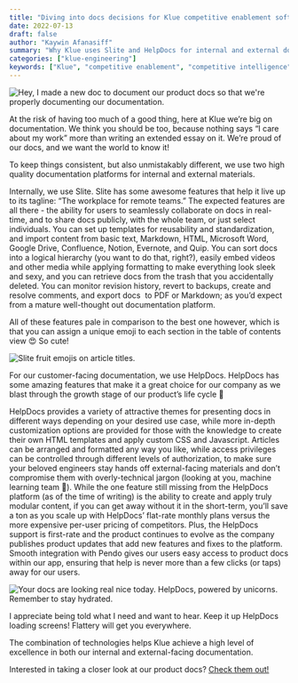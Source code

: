 ```yaml
---
title: "Diving into docs decisions for Klue competitive enablement software"
date: 2022-07-13
draft: false
author: "Kaywin Afanasiff"
summary: "Why Klue uses Slite and HelpDocs for internal and external documentation."
categories: ["klue-engineering"]
keywords: ["Klue", "competitive enablement", "competitive intelligence", "engineering", "Slite", "HelpDocs", "documentation", "Slack"]
---
```

![Hey, I made a new doc to document our product docs so that we're properly documenting our documentation.](slack.png)

At the risk of having too much of a good thing, here at Klue we’re big on documentation. We think you should be too, because nothing says “I care about my work” more than writing an extended essay on it. We’re proud of our docs, and we want the world to know it!

To keep things consistent, but also unmistakably different, we use two high quality documentation platforms for internal and external materials.

Internally, we use Slite. Slite has some awesome features that help it live up to its tagline: “The workplace for remote teams.” The expected features are all there - the ability for users to seamlessly collaborate on docs in real-time, and to share docs publicly, with the whole team, or just select individuals. You can set up templates for reusability and standardization, and import content from basic text, Markdown, HTML, Microsoft Word, Google Drive, Confluence, Notion, Evernote, and Quip. You can sort docs into a logical hierarchy (you want to do that, right?), easily embed videos and other media while applying formatting to make everything look sleek and sexy, and you can retrieve docs from the trash that you accidentally deleted. You can monitor revision history, revert to backups, create and resolve comments, and export docs  to PDF or Markdown; as you’d expect from a mature well-thought out documentation platform.

All of these features pale in comparison to the best one however, which is that you can assign a unique emoji to each section in the table of contents view 😍 So cute!

![Slite fruit emojis on article titles.](emojis.png)

For our customer-facing documentation, we use HelpDocs. HelpDocs has some amazing features that make it a great choice for our company as we blast through the growth stage of our product’s life cycle 🚀

HelpDocs provides a variety of attractive themes for presenting docs in different ways depending on your desired use case, while more in-depth customization options are provided for those with the knowledge to create their own HTML templates and apply custom CSS and Javascript. Articles can be arranged and formatted any way you like, while access privileges can be controlled through different levels of authorization, to make sure your beloved engineers stay hands off external-facing materials and don’t compromise them with overly-technical jargon (looking at you, machine learning team 👀). While the one feature still missing from the HelpDocs platform (as of the time of writing) is the ability to create and apply truly modular content, if you can get away without it in the short-term, you’ll save a ton as you scale up with HelpDocs’ flat-rate monthly plans versus the more expensive per-user pricing of competitors. Plus, the HelpDocs support is first-rate and the product continues to evolve as the company publishes product updates that add new features and fixes to the platform. Smooth integration with Pendo gives our users easy access to product docs within our app, ensuring that help is never more than a few clicks (or taps) away for our users.

![Your docs are looking real nice today. HelpDocs, powered by unicorns. Remember to stay hydrated.](loading.png)

I appreciate being told what I need and want to hear. Keep it up HelpDocs loading screens! Flattery will get you everywhere.

The combination of technologies helps Klue achieve a high level of excellence in both our internal and external-facing documentation. 

Interested in taking a closer look at our product docs? [<u>Check them out!</u>](https://help.app.klue.com/)

          
